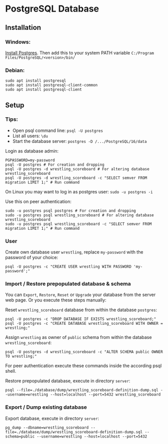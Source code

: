 # PostgreSQL Database

## Installation

### Windows: 

[Install Postgres](https://www.postgresql.org/download/windows/).
Then add this to your system PATH variable `C:/Program Files/PostgreSQL/<version>/bin/`

### Debian:

```shell
sudo apt install postgresql
sudo apt install postgresql-client-common
sudo apt install postgresql-client
```

## Setup

### Tips:

- Open psql command line: `psql -U postgres`
- List all users: `\du`
- Start the database server: `postgres -D /.../PostgreSQL/16/data`

Login as database admin:
```shell
PGPASSWORD=my-password
psql -U postgres # For creation and dropping
psql -U postgres -d wrestling_scoreboard # For altering database wrestling_scoreboard
psql -U postgres -d wrestling_scoreboard -c "SELECT semver FROM migration LIMIT 1;" # Run command
```

On Linux you may want to log in as postgres user: `sudo -u postgres -i`

Use this on peer authentication:
```shell
sudo -u postgres psql postgres # For creation and dropping
sudo -u postgres psql wrestling_scoreboard # For altering database wrestling_scoreboard
sudo -u postgres psql wrestling_scoreboard -c "SELECT semver FROM migration LIMIT 1;" # Run command
```

### User

Create own database user `wrestling`, replace `my-password` with the password of your choice:
```shell
psql -U postgres -c "CREATE USER wrestling WITH PASSWORD 'my-password';"
```

### Import / Restore prepopulated database & schema

You can `Export`, `Restore`, `Reset` or `Upgrade` your database from the server web page.
Or you execute these steps manually:

Reset `wrestling_scoreboard` database from within the database `postgres`:
```shell
psql -U postgres -c "DROP DATABASE IF EXISTS wrestling_scoreboard;"
psql -U postgres -c "CREATE DATABASE wrestling_scoreboard WITH OWNER = wrestling;"
```

Assign `wrestling` as owner of `public` schema from within the database `wrestling_scoreboard`:
```shell
psql -U postgres -d wrestling_scoreboard -c "ALTER SCHEMA public OWNER TO wrestling;"
```

For peer authentication execute these commands inside the according psql shell.

Restore prepopulated database, execute in directory `server`:
```shell
psql --file=./database/dump/wrestling_scoreboard-definition-dump.sql --username=wrestling --host=localhost --port=5432 wrestling_scoreboard
```

### Export / Dump existing database

Export database, execute in directory `server`:
```shell
pg_dump --dbname=wrestling_scoreboard --file=./database/dump/wrestling_scoreboard-definition-dump.sql --schema=public --username=wrestling --host=localhost --port=5432
```
